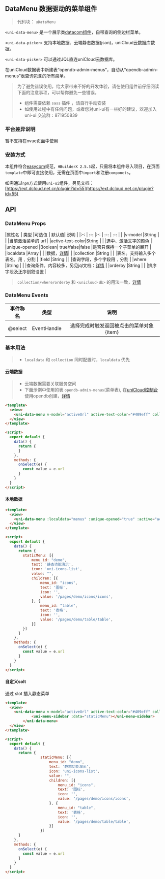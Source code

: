 ## DataMenu 数据驱动的菜单组件
> 代码块： `uDataMenu`


`<uni-data-menu>` 是一个展示类[datacom组件](https://uniapp.dcloud.net.cn/component/datacom)，自带查询的侧边栏菜单。

`<uni-data-picker>` 支持本地数据、云端静态数据(json)，uniCloud云数据库数据。

`<uni-data-picker>` 可以通过JQL直连uniCloud云数据库。

在uniCloud数据表中新建表“opendb-admin-menus”，自动从“opendb-admin-menus”表查询包含的所有菜单。


> 为了避免错误使用，给大家带来不好的开发体验，请在使用组件前仔细阅读下面的注意事项，可以帮你避免一些错误。
> - 组件需要依赖 `sass` 插件 ，请自行手动安装
> - 如使用过程中有任何问题，或者您对uni-ui有一些好的建议，欢迎加入 uni-ui 交流群：871950839


### 平台差异说明

暂不支持在nvue页面中使用

### 安装方式

本组件符合[easycom](https://uniapp.dcloud.io/collocation/pages?id=easycom)规范，`HBuilderX 2.5.5`起，只需将本组件导入项目，在页面`template`中即可直接使用，无需在页面中`import`和注册`componets`。

如需通过`npm`方式使用`uni-ui`组件，另见文档：[https://ext.dcloud.net.cn/plugin?id=55](https://ext.dcloud.net.cn/plugin?id=55)


## API

### DataMenu Props

|属性名						| 类型	|可选值			| 默认值| 说明																																																	|
|:-:				| :-:							|:-:		| :-:				| :-:		|																																																				|
|v-model					|String	|						|				|当前激活菜单的 url																																											|
|active-text-color|String	|						|				|选中、激活文字的颜色																																										|
|unique-opened		|Boolean| true/false|false	|是否只保持一个子菜单的展开																																							|
|localdata			|Array						|				|						|数据，[详情](https://gitee.com/dcloud/datacom)|																																																				|
|collection				|String	|						|				|表名。支持输入多个表名，用 `,` 分割																																		|
|field						|String	|						|				|查询字段，多个字段用 `,` 分割																																					|
|where						|String	|						|				|查询条件，内容较多，另见jql文档：[详情](https://uniapp.dcloud.net.cn/uniCloud/uni-clientDB?id=jsquery)	|
|orderby					|String	|						|				|排序字段及正序倒叙设置																																									|

> `collection/where/orderby` 和 `<unicloud-db>` 的用法一致，[详情](https://uniapp.dcloud.net.cn/uniCloud/unicloud-db)



### DataMenu Events

|事件称名	| 类型		| 说明						|
|:-:		| :-:		|:-:						|
|@select	|EventHandle|选择完成时触发返回被点击的菜单对象 {item}	|


### 基本用法

>  - `localdata` 和 `collection` 同时配置时，`localdata` 优先



#### 云端数据

> - 云端数据需要关联服务空间  
> - 下面示例中使用的表 `opendb-admin-menus`(菜单表), 在[uniCloud控制台](https://unicloud.dcloud.net.cn/)使用opendb创建，[详情](https://gitee.com/dcloud/opendb)


```html
<template>
  <view>
    <uni-data-menu v-model="activeUrl" active-text-color="#409eff" collection="opendb-admin-menus" field="menu_id as value, name as text" orderby="value asc" @select="onSelect"></uni-data-menu>
  </view>
</template>

<script>
  export default {
    data() {
      return {
      }
    },
    methods: {
      onSelect(e) {
        const value = e.url
      }
    }
  }
</script>

```


#### 本地数据

```html
<template>
  <view>
    <uni-data-menu :localdata="menus" :unique-opened="true" :active="activeUrl" active-text-color="#409eff" @select="onSelect"></uni-data-menu>
  </view>
</template>

<script>
  export default {
    data() {
      return {
        staticMenu: [{
        	menu_id: "demo",
        	text: '静态功能演示',
        	icon: 'uni-icons-list',
        	value: "",
        	children: [{
        		menu_id: "icons",
        		text: '图标',
        		icon: '',
        		value: '/pages/demo/icons/icons',
        	}, {
        		menu_id: "table",
        		text: '表格',
        		icon: '',
        		value: '/pages/demo/table/table',
        	}]
        }]
      }
    },
    methods: {
      onSelect(e) {
        const value = e.url
      }
    }
  }
</script>

```


#### 自定义solt

通过 slot 插入静态菜单

```html
<template>
  <view>
    <uni-data-menu v-model="activeUrl" active-text-color="#409eff" collection="opendb-admin-menus" field="menu_id as value, name as text" orderby="value asc" @select="onSelect">
			<uni-menu-sidebar :data="staticMenu"></uni-menu-sidebar>
		</uni-data-menu>
  </view>
</template>

<script>
  export default {
    data() {
      return {
				staticMenu: [{
					menu_id: "demo",
					text: '静态功能演示',
					icon: 'uni-icons-list',
					value: "",
					children: [{
						menu_id: "icons",
						text: '图标',
						icon: '',
						value: '/pages/demo/icons/icons',
					}, {
						menu_id: "table",
						text: '表格',
						icon: '',
						value: '/pages/demo/table/table',
					}]
				}]
      }
    },
    methods: {
      onSelect(e) {
        const value = e.url
      }
    }
  }
</script>

```
